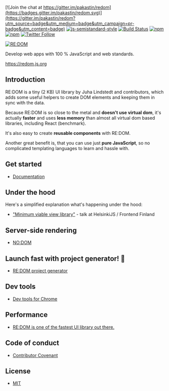 [![Join the chat at https://gitter.im/pakastin/redom](https://badges.gitter.im/pakastin/redom.svg)](https://gitter.im/pakastin/redom?utm_source=badge&utm_medium=badge&utm_campaign=pr-badge&utm_content=badge)
[![js-semistandard-style](https://img.shields.io/badge/code%20style-semistandard-brightgreen.svg?maxAge=60&style=flat-square)](https://github.com/Flet/semistandard)
[![Build Status](https://img.shields.io/travis/pakastin/redom/master.svg?maxAge=60&style=flat-square)](https://travis-ci.org/pakastin/redom?branch=master)
[![npm](https://img.shields.io/npm/v/redom.svg?maxAge=60&style=flat-square)](https://www.npmjs.com/package/redom)
[![npm](https://img.shields.io/npm/l/redom.svg?maxAge=60&style=flat-square)](https://github.com/pakastin/redom/blob/master/LICENSE)
[![Twitter Follow](https://img.shields.io/twitter/follow/pakastin.svg?style=social&maxAge=60)](https://twitter.com/pakastin)

[![RE:DOM](https://redom.js.org/img/title.png)](https://redom.js.org)

Develop web apps with 100 % JavaScript and web standards.

https://redom.js.org

## Introduction

RE:DOM is a tiny (2 KB) UI library by Juha Lindstedt and contributors, which adds some useful helpers to create DOM elements and keeping them in sync with the data.

Because RE:DOM is so close to the metal and **doesn't use virtual dom**, it's actually **faster** and uses **less memory** than almost all virtual dom based libraries, including React (benchmark).

It's also easy to create **reusable components** with RE:DOM.

Another great benefit is, that you can use just **pure JavaScript**, so no complicated templating languages to learn and hassle with.

## Get started
- [Documentation](https://redom.js.org/documentation)

## Under the hood
Here's a simplified explanation what's happening under the hood:

- ["Minimum viable view library"](https://www.youtube.com/watch?v=0nh2EK1xveg) - talk at HelsinkiJS / Frontend Finland

## Server-side rendering
- [NO:DOM](https://github.com/pakastin/nodom)

## Launch fast with project generator! 🚀
- [RE:DOM project generator](https://github.com/pakastin/redom-cli)

## Dev tools
- [Dev tools for Chrome](https://github.com/pakastin/redom-devtools)

## Performance
- [RE:DOM is one of the fastest UI library out there.](https://rawgit.com/krausest/js-framework-benchmark/964ae451d222ccc4de774fedeef7025c10227558/webdriver-ts-results/table.html)

## Code of conduct
- [Contributor Covenant](https://github.com/pakastin/redom/blob/master/CODE_OF_CONDUCT.md)

## License
- [MIT](https://github.com/pakastin/redom/blob/master/LICENSE)
